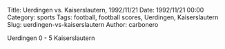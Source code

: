 Title: Uerdingen vs. Kaiserslautern, 1992/11/21
Date: 1992/11/21 00:00
Category: sports
Tags: football, football scores, Uerdingen, Kaiserslautern
Slug: uerdingen-vs-kaiserslautern
Author: carbonero


Uerdingen 0 - 5 Kaiserslautern
